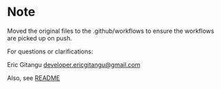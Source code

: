 # Note

Moved the original files to the .github/workflows to ensure the workflows are picked up on push.

For questions or clarifications:

Eric Gitangu <developer.ericgitangu@gmail.com>

Also, see [README](https://github.com/ericgitangu/microservices#README.md)

